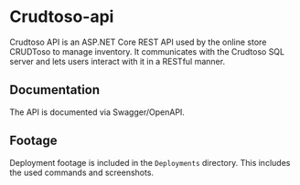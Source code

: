 # Crudtoso-api
Crudtoso API is an ASP.NET Core REST API used by the online store CRUDToso to manage inventory. It communicates with the Crudtoso SQL server and lets users interact with it in a RESTful manner.

## Documentation
The API is documented via Swagger/OpenAPI.

## Footage
Deployment footage is included in the `Deployments` directory. This includes the used commands and screenshots.
